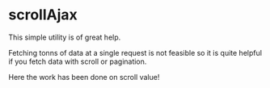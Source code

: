 # scrollAjax

This simple utility is of great help.

Fetching tonns of data at a single request is not feasible so it is quite helpful if you fetch data with scroll or pagination.

Here the work has been done on scroll value!
